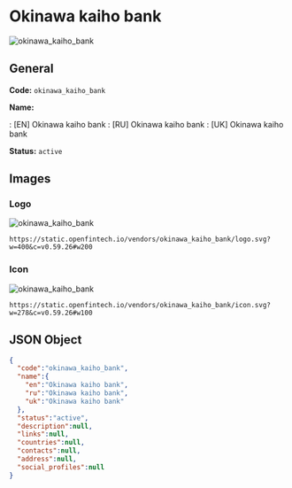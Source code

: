 
# Okinawa kaiho bank 
![okinawa_kaiho_bank](https://static.openfintech.io/vendors/okinawa_kaiho_bank/logo.svg?w=400&c=v0.59.26#w200)  

## General 
 
**Code:** `okinawa_kaiho_bank` 
 
**Name:** 
 
:	[EN] Okinawa kaiho bank 
:	[RU] Okinawa kaiho bank 
:	[UK] Okinawa kaiho bank 
 
**Status:** `active` 
 

## Images 

### Logo 
 
![okinawa_kaiho_bank](https://static.openfintech.io/vendors/okinawa_kaiho_bank/logo.svg?w=400&c=v0.59.26#w200)  

```
https://static.openfintech.io/vendors/okinawa_kaiho_bank/logo.svg?w=400&c=v0.59.26#w200
```  

### Icon 
 
![okinawa_kaiho_bank](https://static.openfintech.io/vendors/okinawa_kaiho_bank/icon.svg?w=278&c=v0.59.26#w100)  

```
https://static.openfintech.io/vendors/okinawa_kaiho_bank/icon.svg?w=278&c=v0.59.26#w100
```  

## JSON Object 

```json
{
  "code":"okinawa_kaiho_bank",
  "name":{
    "en":"Okinawa kaiho bank",
    "ru":"Okinawa kaiho bank",
    "uk":"Okinawa kaiho bank"
  },
  "status":"active",
  "description":null,
  "links":null,
  "countries":null,
  "contacts":null,
  "address":null,
  "social_profiles":null
}
```  
